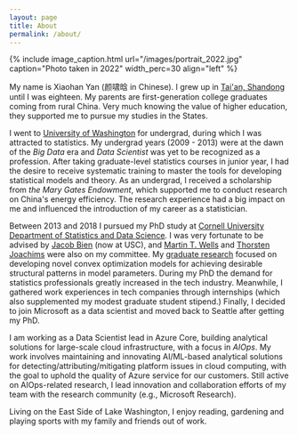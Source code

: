 ```yaml
---
layout: page
title: About
permalink: /about/
---
```


<!---{% include image_caption.html url="/images/portrait_2013.jpeg" caption="Me starting PhD in 2013" width_perc=20 align="right" %}--->
<!---{{% include image_caption.html url="/images/portrait_2015.jpg" caption="Photo taken during PhD at Cornell" width_perc=30 align="right" %}--->
{% include image_caption.html url="/images/portrait_2022.jpg" caption="Photo taken in 2022" width_perc=30 align="left" %}

My name is Xiaohan Yan (颜啸晗 in Chinese). I grew up in [Tai'an, Shandong](https://en.wikipedia.org/wiki/Tai%27an) until I was eighteen. My parents are first-generation college graduates coming from rural China. Very much knowing the value of higher education, they supported me to pursue my studies in the States.

I went to [University of Washington](https://www.washington.edu) for undergrad, during which I was attracted to statistics. My undergrad years (2009 - 2013) were at the dawn of the *Big Data* era and *Data Scientist* was yet to be recognized as a profession. After taking graduate-level statistics courses in junior year, I had the desire to receive systematic training to master the tools for developing statistical models and theory. As an undergrad, I received a scholarship from *the Mary Gates Endowment*, which supported me to conduct research on China's energy efficiency. The research experience had a big impact on me and influenced the introduction of my career as a statistician. 

Between 2013 and 2018 I pursued my PhD study at [Cornell University Department of Statistics and Data Science](https://stat.cornell.edu). I was very fortunate to be advised by [Jacob Bien](http://faculty.marshall.usc.edu/Jacob-Bien/) (now at USC), and [Martin T. Wells](https://stat.cornell.edu/people/faculty/martin-wells) and [Thorsten Joachims](http://www.cs.cornell.edu/people/tj/) were also on my committee. My [graduate research](https://yanxht.github.io/research/) focused on developing novel convex optimization models for achieving desirable structural patterns in model parameters. During my PhD the demand for statistics professionals greatly increased in the tech industry. Meanwhile, I gathered work experiences in tech companies through internships (which also supplemented my modest graduate student stipend.) Finally, I decided to join Microsoft as a data scientist and moved back to Seattle after getting my PhD.

I am working as a Data Scientist lead in Azure Core, building analytical solutions for large-scale cloud infrastructure, with a focus in *AIOps*. My work involves maintaining and innovating AI/ML-based analytical solutions for detecting/attributing/mitigating platform issues in cloud computing, with the goal to uphold the quality of Azure service for our customers. Still active on AIOps-related research, I lead innovation and collaboration efforts of my team with the research community (e.g., Microsoft Research).

Living on the East Side of Lake Washington, I enjoy reading, gardening and playing sports with my family and friends out of work.
